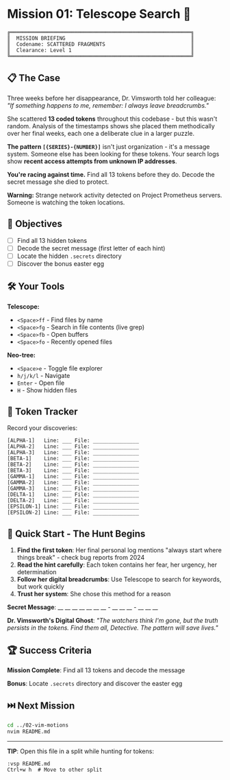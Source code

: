 # Mission 01: Telescope Search 🔭

```
╔═══════════════════════════════════════════════════════════╗
║  MISSION BRIEFING                                         ║
║  Codename: SCATTERED FRAGMENTS                            ║
║  Clearance: Level 1                                       ║
╚═══════════════════════════════════════════════════════════╝
```

## 📋 The Case

Three weeks before her disappearance, Dr. Vimsworth told her colleague: *"If something happens to me, remember: I always leave breadcrumbs."*

She scattered **13 coded tokens** throughout this codebase - but this wasn't random. Analysis of the timestamps shows she placed them methodically over her final weeks, each one a deliberate clue in a larger puzzle.

**The pattern `[{SERIES}-{NUMBER}]`** isn't just organization - it's a message system. Someone else has been looking for these tokens. Your search logs show **recent access attempts from unknown IP addresses**.

**You're racing against time.** Find all 13 tokens before they do. Decode the secret message she died to protect.

**Warning:** Strange network activity detected on Project Prometheus servers. Someone is watching the token locations.

## 🎯 Objectives

- [ ] Find all 13 hidden tokens
- [ ] Decode the secret message (first letter of each hint)
- [ ] Locate the hidden `.secrets` directory
- [ ] Discover the bonus easter egg

## 🛠️ Your Tools

**Telescope:**
- `<Space>ff` - Find files by name
- `<Space>fg` - Search in file contents (live grep)
- `<Space>fb` - Open buffers
- `<Space>fo` - Recently opened files

**Neo-tree:**
- `<Space>e` - Toggle file explorer
- `h/j/k/l` - Navigate
- `Enter` - Open file
- `H` - Show hidden files

## 📝 Token Tracker

Record your discoveries:

```
[ALPHA-1]   Line: ___ File: _______________
[ALPHA-2]   Line: ___ File: _______________
[ALPHA-3]   Line: ___ File: _______________
[BETA-1]    Line: ___ File: _______________
[BETA-2]    Line: ___ File: _______________
[BETA-3]    Line: ___ File: _______________
[GAMMA-1]   Line: ___ File: _______________
[GAMMA-2]   Line: ___ File: _______________
[GAMMA-3]   Line: ___ File: _______________
[DELTA-1]   Line: ___ File: _______________
[DELTA-2]   Line: ___ File: _______________
[EPSILON-1] Line: ___ File: _______________
[EPSILON-2] Line: ___ File: _______________
```

## 🚀 Quick Start - The Hunt Begins

1. **Find the first token**: Her final personal log mentions "always start where things break" - check bug reports from 2024
2. **Read the hint carefully**: Each token contains her fear, her urgency, her determination
3. **Follow her digital breadcrumbs**: Use Telescope to search for keywords, but work quickly
4. **Trust her system**: She chose this method for a reason

**Secret Message**: __ __ __ __ __ __ __ - __ __ __ - __ __ __

**Dr. Vimsworth's Digital Ghost**: *"The watchers think I'm gone, but the truth persists in the tokens. Find them all, Detective. The pattern will save lives."*

## 🏆 Success Criteria

**Mission Complete**: Find all 13 tokens and decode the message

**Bonus**: Locate `.secrets` directory and discover the easter egg

## ⏭️ Next Mission

```bash
cd ../02-vim-motions
nvim README.md
```

---

**TIP**: Open this file in a split while hunting for tokens:
```
:vsp README.md
Ctrl+w h  # Move to other split
```